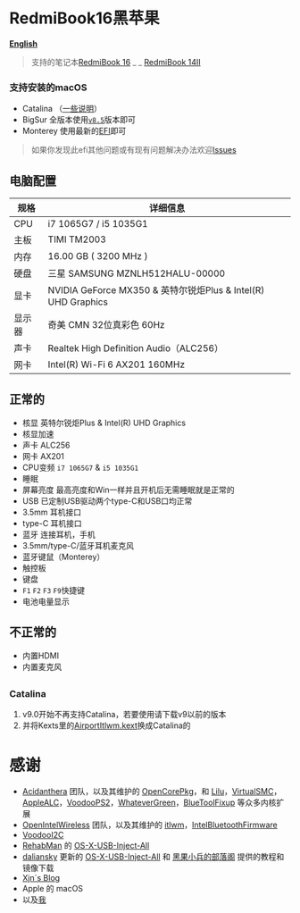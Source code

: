 # RedmiBook16黑苹果

[**English**](https://github.com/XingKong746/RedmiBook16-Hackintosh/blob/master/en.md)

> 支持的笔记本[RedmiBook 16](https://www.mi.com/buy/detail?product_id=10000242&cfrom=search) _ _ [RedmiBook 14II](https://www.mi.com/buy/detail?product_id=10000241)

### 支持安装的macOS
- Catalina （[一些说明](#Catalina)）
- BigSur 全版本使用[`v8.5`](https://github.com/XingKong746/RedmiBook16-Hackintosh/releases/tag/v8.5)版本即可
- Monterey 使用最新的[EFI](https://github.com/XingKong746/RedmiBook16-Hackintosh/releases)即可

> 如果你发现此efi其他问题或有现有问题解决办法欢迎[lssues](https://github.com/XingKong746/RedmiBook16-Hackintosh/issues)

## 电脑配置
| 规格   | 详细信息                                                      |
| ------ | ------------------------------------------------------------ |
| CPU    | i7 1065G7 / i5 1035G1                                        |
| 主板   | TIMI TM2003                                                  |
| 内存   | 16.00 GB ( 3200 MHz )                                        |
| 硬盘   | 三星 SAMSUNG MZNLH512HALU-00000                              |
| 显卡   | NVIDIA GeForce MX350 & 英特尔锐炬Plus & Intel(R) UHD Graphics |
| 显示器 | 奇美 CMN 32位真彩色 60Hz                                      |
| 声卡   | Realtek High Definition Audio（ALC256）                      |
| 网卡   | Intel(R) Wi-Fi 6 AX201 160MHz                                |

## 正常的
- 核显 英特尔锐炬Plus & Intel(R) UHD Graphics
- 核显加速
- 声卡 ALC256
- 网卡 AX201
- CPU变频 `i7 1065G7` & `i5 1035G1`
- 睡眠
- 屏幕亮度 最高亮度和Win一样并且开机后无需睡眠就是正常的
- USB 已定制USB驱动两个type-C和USB口均正常
- 3.5mm 耳机接口
- type-C 耳机接口
- 蓝牙 连接耳机，手机
- 3.5mm/type-C/蓝牙耳机麦克风
- 蓝牙键鼠（Monterey）
- 触控板
- 键盘
- `F1` `F2` `F3` `F9`快捷键
- 电池电量显示

## 不正常的
- 内置HDMI
- 内置麦克风

##

### Catalina
1. v9.0开始不再支持Catalina，若要使用请下载v9以前的版本
2. 并将Kexts里的[AirportItlwm.kext](https://github.com/OpenIntelWireless/itlwm/releases)换成Catalina的

# 感谢
- [Acidanthera](https://github.com/acidanthera) 团队，以及其维护的 [OpenCorePkg](https://github.com/acidanthera/OpenCorePkg)，和 [Lilu](https://github.com/acidanthera/Lilu)，[VirtualSMC](https://github.com/acidanthera/VirtualSMC)，[AppleALC](https://github.com/acidanthera/AppleALC)，[VoodooPS2](https://github.com/acidanthera/VoodooPS2)，[WhateverGreen](https://github.com/acidanthera/WhateverGreen)，[BlueToolFixup](https://github.com/acidanthera/BrcmPatchRAM) 等众多内核扩展
- [OpenIntelWireless](https://github.com/OpenIntelWireless) 团队，以及其维护的 [itlwm](https://github.com/OpenIntelWireless/itlwm)，[IntelBluetoothFirmware](https://github.com/OpenIntelWireless/IntelBluetoothFirmware)
- [VoodooI2C](https://github.com/VoodooI2C/VoodooI2C)
- [RehabMan](https://github.com/RehabMan) 的 [OS-X-USB-Inject-All](https://github.com/RehabMan/OS-X-USB-Inject-All)
- [daliansky](https://github.com/daliansky) 更新的 [OS-X-USB-Inject-All](https://github.com/daliansky/OS-X-USB-Inject-All) 和 [黑果小兵的部落阁](https://blog.daliansky.net/) 提供的教程和镜像下载
- [Xjn´s Blog](https://blog.xjn819.com)
- Apple 的 macOS
- 以及[我](https://github.com/XingKong746)
